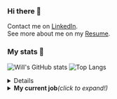 ### Hi there 👋

Contact me on
[LinkedIn](https://www.linkedin.com/in/will-marcio).
<br>
See more about me on my 
[Resume](https://will-site-76600.firebaseapp.com/).
<br>
### My stats 🎯
![Will's GitHub stats](https://github-readme-stats.vercel.app/api?username=w1ll-dev&layout=compact&show_icons=true&theme=algolia&hide=stars)
![Top Langs](https://github-readme-stats.vercel.app/api/top-langs/?username=w1ll-dev&layout=compact&theme=algolia)
<br>
<details>
  <li>
    <summary><b>Preferred technologies...🖥</b> <i>(click to expand!)</i></summary>
    <details>
      <summary><b>React</b><i>(click to expand!)</i></summary>
      <p>
        With the react framework I build responsive applications following design patterns and that can use various types of features such as authentication,
        simultaneous update of data for various users, consumption of rest api, etc.
      </p>
    </details>
  </li>
</details>
<details>
  <summary><b>My current job</b><i>(click to expand!)</i></summary>
      <p>I currently work as a <b>smarttv developer</b> at <b>Mirakulo</b> software. Together with the Globo network television we built and currently maintain      <b>Globoplay</b> for smarttv, one of the most used applications in the country.</p>
</details>
